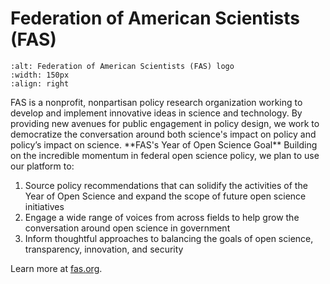 # Federation of American Scientists (FAS)
```{image} /About/logos/fas_logo.png
:alt: Federation of American Scientists (FAS) logo
:width: 150px
:align: right
```
FAS is a nonprofit, nonpartisan policy research organization working to develop and implement innovative ideas in science and technology. By providing new avenues for public engagement in policy design, we work to democratize the conversation around both science's impact on policy and policy’s impact on science. &ast;&ast;FAS's Year of Open Science Goal&ast;&ast;  Building on the incredible momentum in federal open science policy, we plan to use our platform to: 

1. Source policy recommendations that can solidify the activities of the Year of Open Science and expand the scope of future open science initiatives
2. Engage a wide range of voices from across fields to help grow the conversation around open science in government
3. Inform thoughtful approaches to balancing the goals of open science, transparency, innovation, and security

Learn more at [fas.org](https://fas.org).

